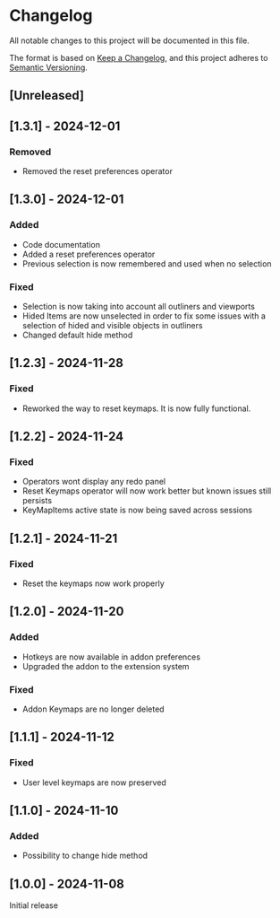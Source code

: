 # Changelog

All notable changes to this project will be documented in this file.

The format is based on [Keep a Changelog](https://keepachangelog.com/en/1.0.0/),
and this project adheres to [Semantic Versioning](https://semver.org/spec/v2.0.0.html).

## [Unreleased]

## [1.3.1] - 2024-12-01

### Removed

- Removed the reset preferences operator

## [1.3.0] - 2024-12-01

### Added

- Code documentation
- Added a reset preferences operator
- Previous selection is now remembered and used when no selection

### Fixed

- Selection is now taking into account all outliners and viewports
- Hided Items are now unselected in order to fix some issues with a selection of hided and visible objects in outliners
- Changed default hide method

## [1.2.3] - 2024-11-28

### Fixed

- Reworked the way to reset keymaps. It is now fully functional.

## [1.2.2] - 2024-11-24

### Fixed

- Operators wont display any redo panel
- Reset Keymaps operator will now work better but known issues still persists
- KeyMapItems active state is now being saved across sessions

## [1.2.1] - 2024-11-21

### Fixed

- Reset the keymaps now work properly

## [1.2.0] - 2024-11-20

### Added

- Hotkeys are now available in addon preferences
- Upgraded the addon to the extension system

### Fixed

- Addon Keymaps are no longer deleted

## [1.1.1] - 2024-11-12

### Fixed

- User level keymaps are now preserved

## [1.1.0] - 2024-11-10

### Added

- Possibility to change hide method

## [1.0.0] - 2024-11-08

Initial release